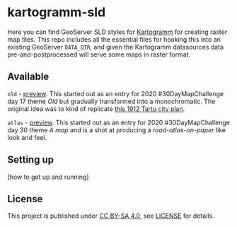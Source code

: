 # kartogramm-sld
Here you can find GeoServer SLD styles for [Kartogramm](https://github.com/tkardi/kartogramm)
for creating raster map tiles. This repo includes all the essential files for hooking
this into an existing GeoServer `DATA_DIR`, and given the Kartogramm datasources
data pre-and-postprocessed will serve some maps in raster format.

## Available
`old` - [preview](https://tkardi.ee/old/map/?lon=26.352110211155075&lat=58.127027294465165&z=5).
This started out as an entry for 2020 #30DayMapChallenge day 17 theme _Old_
but gradually transformed into a monochromatic. The original idea was to
kind of replicate [this 1912 Tartu city plan](https://tartu1941.files.wordpress.com/2020/02/1912-plaan-2500.png).

`atlas` - [preview](https://tkardi.ee/atlas/map/?lon=25.105830396555543&lat=58.687847774228786&z=4).
This started out as an entry for 2020 #30DayMapChallenge day 30 theme _A map_
and is a shot at producing a _road-atlas-on-paper_ like look and feel.

## Setting up
[how to get up and running]

## License
This project is published under [CC BY-SA 4.0](https://creativecommons.org/licenses/by-sa/4.0/),
see [LICENSE](./LICENSE) for details.
